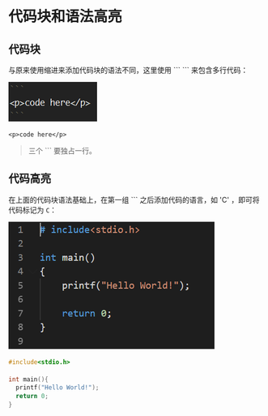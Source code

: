 代码块和语法高亮
===============

代码块
-----

与原来使用缩进来添加代码块的语法不同，这里使用 \`\`\` \`\`\` 来包含多行代码：

![code](images/code.png 'Code Blocks')

```
<p>code here</p>
```

>三个 \`\`\` 要独占一行。

代码高亮
----

在上面的代码块语法基础上，在第一组 \`\`\` 之后添加代码的语言，如 'C' ，即可将代码标记为 `C`：

![code_C](images/code_C.png 'C Code')

```C
#include<stdio.h>

int main(){
  printf("Hello World!");
  return 0;
}
```
